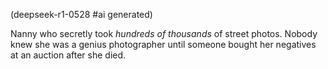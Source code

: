 (deepseek-r1-0528 #ai generated)

Nanny who secretly took *hundreds of thousands* of street photos. Nobody knew she was a genius photographer until someone bought her negatives at an auction after she died.
